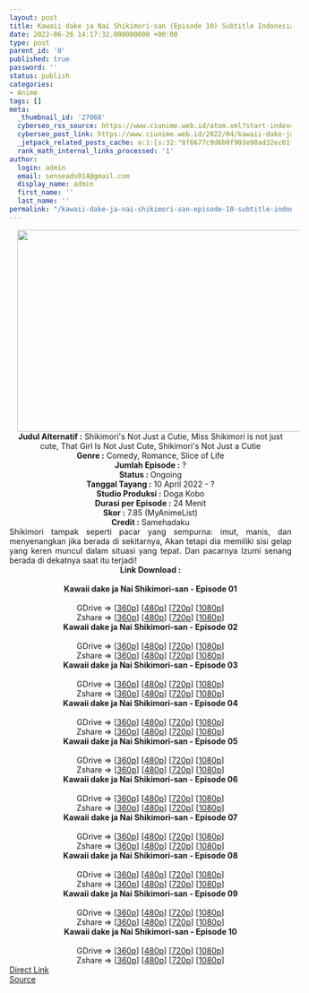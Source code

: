 ```yaml
---
layout: post
title: Kawaii dake ja Nai Shikimori-san (Episode 10) Subtitle Indonesia
date: 2022-06-26 14:17:32.000000000 +00:00
type: post
parent_id: '0'
published: true
password: ''
status: publish
categories:
- Anime
tags: []
meta:
  _thumbnail_id: '27068'
  cyberseo_rss_source: https://www.ciunime.web.id/atom.xml?start-index=1
  cyberseo_post_link: https://www.ciunime.web.id/2022/04/kawaii-dake-ja-nai-shikimori-san.html
  _jetpack_related_posts_cache: a:1:{s:32:"8f6677c9d6b0f903e98ad32ec61f8deb";a:2:{s:7:"expires";i:1656297903;s:7:"payload";a:3:{i:0;a:1:{s:2:"id";i:26983;}i:1;a:1:{s:2:"id";i:26763;}i:2;a:1:{s:2:"id";i:26691;}}}}
  rank_math_internal_links_processed: '1'
author:
  login: admin
  email: senseads014@gmail.com
  display_name: admin
  first_name: ''
  last_name: ''
permalink: "/kawaii-dake-ja-nai-shikimori-san-episode-10-subtitle-indonesia/"
---
```

<div class="separator" style="clear: both; text-align: center;"><a href="https://blogger.googleusercontent.com/img/b/R29vZ2xl/AVvXsEj2YEE0hmCnMjSKPRDHKPmxEZ7gVvOyYSLoCHgeo3wmASW4K2g7TLSASRhJD6Qthqx1MppSztVjGOsa7STSS_cS8OveajYhhMSkx28izrLuWKYi2OidsrzxYPnPSk-nR-utMp7qO3Qj1PbICyqjGeArRDxs5KHd3t1CnOkIHHIlyaa6gpafdgoZqRY_/s1280/Kawaii%20dake%20ja%20Nai%20Shikimori-san.jpg" style="margin-left: 1em; margin-right: 1em;"><img border="0" data-original-height="720" data-original-width="1280" height="360" src="{{ site.baseurl }}/assets/2022/06/Kawaii%20dake%20ja%20Nai%20Shikimori-san.jpg" width="640" /></a></div>
<div class="separator" style="clear: both; text-align: center;"></div>
<div style="text-align: center;"><b>Judul</b><b><b> Alternatif</b> :</b> Shikimori's Not Just a Cutie, Miss Shikimori is not just cute, That Girl Is Not Just Cute,&nbsp;Shikimori's Not Just a Cutie</div>
<div style="text-align: center;"><b><b>Genre :</b></b> Comedy, Romance, Slice of Life</div>
<div style="text-align: center;"><b>Jumlah Episode :</b> ?<br /><b>Status :&nbsp;</b>Ongoing<br /><b>Tanggal Tayang :</b> 10 April&nbsp;2022 - ?<br /><b>Studio Produksi :</b>&nbsp;Doga Kobo<br /><b>Durasi per Episode :</b> 24 Menit</div>
<div style="text-align: center;"><b>Skor :</b> 7.85 (MyAnimeList)</div>
<div style="text-align: center;"><b>Credit :</b>&nbsp;Samehadaku</div>
<div style="text-align: center;"></div>
<div style="text-align: justify;">Shikimori tampak seperti pacar yang sempurna: imut, manis, dan menyenangkan jika berada di sekitarnya, Akan tetapi dia memiliki sisi gelap yang keren muncul dalam situasi yang tepat. Dan pacarnya Izumi senang berada di dekatnya saat itu terjadi!</div>
<div style="text-align: justify;"></div>
<div style="text-align: justify;"></div>
<div style="text-align: center;">
<div style="text-align: center;">
<div style="text-align: left;">
<div style="text-align: center;"><b>Link Download :</b></div>
<div style="text-align: center;"><b><br /></b></div>
<div style="text-align: center;"><span style="text-align: left;"><b>Kawaii dake ja Nai Shikimori-san&nbsp;</b></span><b>- Episode 01</b></div>
<div style="text-align: center;"><b><br /></b></div>
<div style="text-align: center;">GDrive =&gt; [<a href="https://acefile.co/f/72253576/kdjns-01-360p-samehadaku-care-mp4" target="_blank" rel="noopener">360p</a>] [<a href="https://acefile.co/f/72253582/kdjns-01-480p-samehadaku-care-mp4" target="_blank" rel="noopener">480p</a>] [<a href="https://acefile.co/f/72253830/kdjns-01-mp4hd-samehadaku-care-mp4" target="_blank" rel="noopener">720p</a>] [<a href="https://acefile.co/f/72254261/kdjns-01-fullhd-samehadaku-care-mp4" target="_blank" rel="noopener">1080p</a>]</div>
<div style="text-align: center;">Zshare =&gt; [<a href="https://www59.zippyshare.com/v/5BxBibyZ/file.html" target="_blank" rel="noopener">360p</a>] [<a href="https://www59.zippyshare.com/v/fL1nTz8F/file.html" target="_blank" rel="noopener">480p</a>] [<a href="https://www12.zippyshare.com/v/zC9BDuuN/file.html" target="_blank" rel="noopener">720p</a>] [<a href="https://www32.zippyshare.com/v/qIz4q5xn/file.html" target="_blank" rel="noopener">1080p</a>]</div>
<div style="text-align: center;"></div>
<div style="text-align: center;">
<div><span style="text-align: left;"><b>Kawaii dake ja Nai Shikimori-san&nbsp;</b></span><b>- Episode 02</b></div>
<div><b><br /></b></div>
<div>GDrive =&gt; [<a href="https://acefile.co/f/72797666/kdjns-02-360p-samehadaku-care-mp4" target="_blank" rel="noopener">360p</a>] [<a href="https://acefile.co/f/72797674/kdjns-02-480p-samehadaku-care-mp4" target="_blank" rel="noopener">480p</a>] [<a href="https://acefile.co/f/72797952/kdjns-02-mp4hd-samehadaku-care-mp4" target="_blank" rel="noopener">720p</a>] [<a href="https://acefile.co/f/72798551/kdjns-02-fullhd-samehadaku-care-mp4" target="_blank" rel="noopener">1080p</a>]</div>
<div>Zshare =&gt; [<a href="https://www114.zippyshare.com/v/EN6UL0PE/file.html" target="_blank" rel="noopener">360p</a>] [<a href="https://www114.zippyshare.com/v/C6HUJ60U/file.html" target="_blank" rel="noopener">480p</a>] [<a href="https://www98.zippyshare.com/v/WweZWixZ/file.html" target="_blank" rel="noopener">720p</a>] [<a href="https://www96.zippyshare.com/v/AAFvzebc/file.html" target="_blank" rel="noopener">1080p</a>]</div>
<div></div>
<div>
<div><span style="text-align: left;"><b>Kawaii dake ja Nai Shikimori-san&nbsp;</b></span><b>- Episode 03</b></div>
<div><b><br /></b></div>
<div>GDrive =&gt; [<a href="https://acefile.co/f/73325606/kdjns-03-360p-samehadaku-care-mp4" target="_blank" rel="noopener">360p</a>] [<a href="https://acefile.co/f/73325617/kdjns-03-480p-samehadaku-care-mp4" target="_blank" rel="noopener">480p</a>] [<a href="https://acefile.co/f/73325755/kdjns-03-mp4hd-samehadaku-care-mp4" target="_blank" rel="noopener">720p</a>] [<a href="https://acefile.co/f/73326257/kdjns-03-fullhd-samehadaku-care-mp4" target="_blank" rel="noopener">1080p</a>]</div>
<div>Zshare =&gt; [<a href="https://www30.zippyshare.com/v/o8bz3u1L/file.html" target="_blank" rel="noopener">360p</a>] [<a href="https://www30.zippyshare.com/v/AqemeZ8I/file.html" target="_blank" rel="noopener">480p</a>] [<a href="https://www52.zippyshare.com/v/KbCi3l1j/file.html" target="_blank" rel="noopener">720p</a>] [<a href="https://www106.zippyshare.com/v/XENhgh7C/file.html" target="_blank" rel="noopener">1080p</a>]</div>
</div>
<div></div>
<div>
<div><span style="text-align: left;"><b>Kawaii dake ja Nai Shikimori-san&nbsp;</b></span><b>- Episode 04</b></div>
<div><b><br /></b></div>
<div>GDrive =&gt; [<a href="https://acefile.co/f/73861821/kdjns-04-360p-samehadaku-care-mp4" target="_blank" rel="noopener">360p</a>] [<a href="https://acefile.co/f/73861827/kdjns-04-480p-samehadaku-care-mp4" target="_blank" rel="noopener">480p</a>] [<a href="https://acefile.co/f/73862042/kdjns-04-mp4hd-samehadaku-care-mp4" target="_blank" rel="noopener">720p</a>] [<a href="https://acefile.co/f/73862403/kdjns-04-fullhd-samehadaku-care-mp4" target="_blank" rel="noopener">1080p</a>]</div>
<div>Zshare =&gt; [<a href="https://www95.zippyshare.com/v/zIqTELkK/file.html" target="_blank" rel="noopener">360p</a>] [<a href="https://www95.zippyshare.com/v/2hCTdGcq/file.html" target="_blank" rel="noopener">480p</a>] [<a href="https://www91.zippyshare.com/v/ySAXT5EU/file.html" target="_blank" rel="noopener">720p</a>] [<a href="https://www33.zippyshare.com/v/s9vvLD7m/file.html" target="_blank" rel="noopener">1080p</a>]</div>
</div>
<div></div>
<div>
<div><span style="text-align: left;"><b>Kawaii dake ja Nai Shikimori-san&nbsp;</b></span><b>- Episode 05</b></div>
<div><b><br /></b></div>
<div>GDrive =&gt; [<a href="https://acefile.co/f/74305255/kdjns-05-360p-samehadaku-care-mp4" target="_blank" rel="noopener">360p</a>] [<a href="https://acefile.co/f/74305263/kdjns-05-480p-samehadaku-care-mp4" target="_blank" rel="noopener">480p</a>] [<a href="https://acefile.co/f/74305494/kdjns-05-mp4hd-samehadaku-care-mp4" target="_blank" rel="noopener">720p</a>] [<a href="https://acefile.co/f/74305919/kdjns-05-fullhd-samehadaku-care-mp4" target="_blank" rel="noopener">1080p</a>]</div>
<div>Zshare =&gt; [<a href="https://www58.zippyshare.com/v/oCY0Iuyd/file.html" target="_blank" rel="noopener">360p</a>] [<a href="https://www58.zippyshare.com/v/QKwhUas8/file.html" target="_blank" rel="noopener">480p</a>] [<a href="https://www115.zippyshare.com/v/zE2q4kck/file.html" target="_blank" rel="noopener">720p</a>] [<a href="https://www41.zippyshare.com/v/1HbgejGZ/file.html" target="_blank" rel="noopener">1080p</a>]</div>
</div>
<div></div>
<div>
<div><span style="text-align: left;"><b>Kawaii dake ja Nai Shikimori-san&nbsp;</b></span><b>- Episode 06</b></div>
<div><b><br /></b></div>
<div>GDrive =&gt; [<a href="https://acefile.co/f/74818206/kdjns-06-360p-samehadaku-care-mp4" target="_blank" rel="noopener">360p</a>] [<a href="https://acefile.co/f/74818210/kdjns-06-480p-samehadaku-care-mp4" target="_blank" rel="noopener">480p</a>] [<a href="https://acefile.co/f/74818390/kdjns-06-mp4hd-samehadaku-care-mp4" target="_blank" rel="noopener">720p</a>] [<a href="https://acefile.co/f/74819115/kdjns-06-fullhd-samehadaku-care-mp4" target="_blank" rel="noopener">1080p</a>]</div>
<div>Zshare =&gt; [<a href="https://www6.zippyshare.com/v/HaynXtnP/file.html" target="_blank" rel="noopener">360p</a>] [<a href="https://www6.zippyshare.com/v/n6cG73ag/file.html" target="_blank" rel="noopener">480p</a>] [<a href="https://www17.zippyshare.com/v/36sqBOw1/file.html" target="_blank" rel="noopener">720p</a>] [<a href="https://www62.zippyshare.com/v/HqCEpbnV/file.html" target="_blank" rel="noopener">1080p</a>]</div>
</div>
<div></div>
<div>
<div><span style="text-align: left;"><b>Kawaii dake ja Nai Shikimori-san&nbsp;</b></span><b>- Episode 07</b></div>
<div><b><br /></b></div>
<div>GDrive =&gt; [<a href="https://acefile.co/f/75808582/kdjns-07-360p-samehadaku-care-mp4" target="_blank" rel="noopener">360p</a>] [<a href="https://acefile.co/f/75808586/kdjns-07-480p-samehadaku-care-mp4" target="_blank" rel="noopener">480p</a>] [<a href="https://acefile.co/f/75808802/kdjns-07-mp4hd-samehadaku-care-mp4" target="_blank" rel="noopener">720p</a>] [<a href="https://acefile.co/f/75809201/kdjns-07-fullhd-samehadaku-care-mp4" target="_blank" rel="noopener">1080p</a>]</div>
<div>Zshare =&gt; [<a href="https://www7.zippyshare.com/v/cLhvFAsq/file.html" target="_blank" rel="noopener">360p</a>] [<a href="https://www7.zippyshare.com/v/UyuDY99u/file.html" target="_blank" rel="noopener">480p</a>] [<a href="https://www69.zippyshare.com/v/ZozSEVML/file.html" target="_blank" rel="noopener">720p</a>] [<a href="https://www15.zippyshare.com/v/BU4Ybn0D/file.html" target="_blank" rel="noopener">1080p</a>]</div>
</div>
<div></div>
<div>
<div><span style="text-align: left;"><b>Kawaii dake ja Nai Shikimori-san&nbsp;</b></span><b>- Episode 08</b></div>
<div><b><br /></b></div>
<div>GDrive =&gt; [<a href="https://acefile.co/f/76314672/kdjns-08-360p-samehadaku-care-mp4" target="_blank" rel="noopener">360p</a>] [<a href="https://acefile.co/f/76314680/kdjns-08-480p-samehadaku-care-mp4" target="_blank" rel="noopener">480p</a>] [<a href="https://acefile.co/f/76314918/kdjns-08-mp4hd-samehadaku-care-mp4" target="_blank" rel="noopener">720p</a>] [<a href="https://acefile.co/f/76315222/kdjns-08-fullhd-samehadaku-care-mp4" target="_blank" rel="noopener">1080p</a>]</div>
<div>Zshare =&gt; [<a href="https://www100.zippyshare.com/v/w6HAKP6V/file.html" target="_blank" rel="noopener">360p</a>] [<a href="https://www100.zippyshare.com/v/JTG9t5GZ/file.html" target="_blank" rel="noopener">480p</a>] [<a href="https://www46.zippyshare.com/v/huU3eX6q/file.html" target="_blank" rel="noopener">720p</a>] [<a href="https://www111.zippyshare.com/v/b0EptCUb/file.html" target="_blank" rel="noopener">1080p</a>]</div>
</div>
<div></div>
<div>
<div><span style="text-align: left;"><b>Kawaii dake ja Nai Shikimori-san&nbsp;</b></span><b>- Episode 09</b></div>
<div><b><br /></b></div>
<div>GDrive =&gt; [<a href="https://acefile.co/f/77338616/kdjns-09-360p-samehadaku-care-mp4" target="_blank" rel="noopener">360p</a>] [<a href="https://acefile.co/f/77338624/kdjns-09-480p-samehadaku-care-mp4" target="_blank" rel="noopener">480p</a>] [<a href="https://acefile.co/f/77339164/kdjns-09-mp4hd-samehadaku-care-mp4" target="_blank" rel="noopener">720p</a>] [<a href="https://acefile.co/f/77339469/kdjns-09-fullhd-samehadaku-care-mp4" target="_blank" rel="noopener">1080p</a>]</div>
<div>Zshare =&gt; [<a href="https://www52.zippyshare.com/v/80Z0Fmij/file.html" target="_blank" rel="noopener">360p</a>] [<a href="https://www52.zippyshare.com/v/zHVWFHS0/file.html" target="_blank" rel="noopener">480p</a>] [<a href="https://www47.zippyshare.com/v/3amzYGAj/file.html" target="_blank" rel="noopener">720p</a>] [<a href="https://www69.zippyshare.com/v/4GpJXVeA/file.html" target="_blank" rel="noopener">1080p</a>]</div>
</div>
<div></div>
<div>
<div><span style="text-align: left;"><b>Kawaii dake ja Nai Shikimori-san&nbsp;</b></span><b>- Episode 10</b></div>
<div><b><br /></b></div>
<div>GDrive =&gt; [<a href="https://acefile.co/f/77898305/kdjns-10-360p-samehadaku-care-mp4" target="_blank" rel="noopener">360p</a>] [<a href="https://acefile.co/f/77898309/kdjns-10-480p-samehadaku-care-mp4" target="_blank" rel="noopener">480p</a>] [<a href="https://acefile.co/f/77898466/kdjns-10-mp4hd-samehadaku-care-mp4" target="_blank" rel="noopener">720p</a>] [<a href="https://acefile.co/f/77898824/kdjns-10-fullhd-samehadaku-care-mp4" target="_blank" rel="noopener">1080p</a>]</div>
<div>Zshare =&gt; [<a href="https://www18.zippyshare.com/v/wpJcgEKX/file.html" target="_blank" rel="noopener">360p</a>] [<a href="https://www18.zippyshare.com/v/Ip1e42wO/file.html" target="_blank" rel="noopener">480p</a>] [<a href="https://www101.zippyshare.com/v/bciq6vAT/file.html" target="_blank" rel="noopener">720p</a>] [<a href="https://www24.zippyshare.com/v/RCkMOFA2/file.html" target="_blank" rel="noopener">1080p</a>]</div>
</div>
</div>
</div>
</div>
</div>
<link rel="stylesheet" href="https://cdnjs.cloudflare.com/ajax/libs/font-awesome/4.7.0/css/font-awesome.min.css" />
<div class="divbtn"> <a href="https://handymansurrender.com/fihup8buzv?key=94550f7ce39444073321dde3b8782f97" class="btn"><i class="fa fa-download"></i> Direct Link</a> <br /><a href="https://www.ciunime.web.id/2022/04/kawaii-dake-ja-nai-shikimori-san.html">Source</a> </div>
